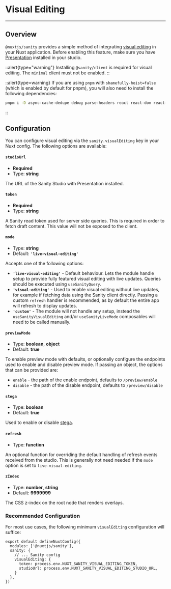 # Visual Editing

---

## Overview

`@nuxtjs/sanity` provides a simple method of integrating [visual editing](https://www.sanity.io/docs/visual-editing) in your Nuxt application. Before enabling this feature, make sure you have [Presentation](https://www.sanity.io/docs/presentation) installed in your studio.

::alert{type="warning"}
Installing `@sanity/client` is required for visual editing. The `minimal` client must not be enabled.
::

::alert{type=warning}
If you are using `pnpm` with `shamefully-hoist=false` (which is enabled by default for pnpm), you will also need to install the following dependencies:

```bash
pnpm i -D async-cache-dedupe debug parse-headers react react-dom react-is
```
::

## Configuration

You can configure visual editing via the `sanity.visualEditing` key in your Nuxt config. The following options are available:

#### `studioUrl`

- **Required**
- Type: **string**

The URL of the Sanity Studio with Presentation installed.

#### `token`

- **Required**
- Type: **string**

A Sanity read token used for server side queries. This is required in order to fetch draft content. This value will not be exposed to the client.

#### `mode`

- Type: **string**
- Default: **`'live-visual-editing'`**

Accepts one of the following options:

- **`'live-visual-editing'`** - Default behaviour. Lets the module handle setup to provide fully featured visual editing with live updates. Queries should be executed using `useSanityQuery`.
- **`'visual-editing'`** - Used to enable visual editing without live updates, for example if fetching data using the Sanity client directly. Passing a custom `refresh` handler is recommended, as by default the entire app will refresh to display updates.
- **`'custom'`** - The module will not handle any setup, instead the `useSanityVisualEditing` and/or `useSanityLiveMode` composables will need to be called manually.

#### `previewMode`

- Type: **boolean**, **object**
- Default: **true**

To enable preview mode with defaults, or optionally configure the endpoints used to enable and disable preview mode. If passing an object, the options that can be provided are:

- `enable` - the path of the enable endpoint, defaults to `/preview/enable`
- `disable` - the path of the disable endpoint, defaults to `/preview/disable`

#### `stega`

- Type: **boolean**
- Default: **true**

Used to enable or disable [stega](https://www.sanity.io/docs/loaders-and-overlays#1dbcc04a7093).


#### `refresh`

- Type: **function**

An optional function for overriding the default handling of refresh events received from the studio. This is generally not need needed if the `mode` option is set to `live-visual-editing`.

#### `zIndex`

- Type: **number**, **string**
- Default: **9999999**

The CSS z-index on the root node that renders overlays.

### Recommended Configuration

For most use cases, the following minimum `visualEditing` configuration will suffice:

```ts{}[nuxt.config.ts]
export default defineNuxtConfig({
  modules: ['@nuxtjs/sanity'],
  sanity: {
    // ... Sanity config
    visualEditing: {
      token: process.env.NUXT_SANITY_VISUAL_EDITING_TOKEN,
      studioUrl: process.env.NUXT_SANITY_VISUAL_EDITING_STUDIO_URL,
    }
  },
})
```
